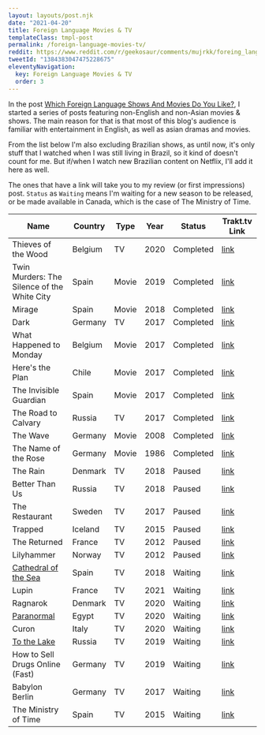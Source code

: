 ```yaml
---
layout: layouts/post.njk
date: "2021-04-20"
title: Foreign Language Movies & TV
templateClass: tmpl-post
permalink: /foreign-language-movies-tv/
reddit: https://www.reddit.com/r/geekosaur/comments/mujrkk/foreing_language_movies_shows/
tweetId: "1384383047475228675"
eleventyNavigation:
  key: Foreign Language Movies & TV
  order: 3
---
```


In the post [Which Foreign Language Shows And Movies Do You Like?](/post/nonenglish-shows-movies/), I started a series of posts featuring non-English and non-Asian movies & shows. The main reason for that is that most of this blog's audience is familiar with entertainment in English, as well as asian dramas and movies. 

From the list below I'm also excluding Brazilian shows, as until now, it's only stuff that I watched when I was still living in Brazil, so it kind of doesn't count for me. But if/when I watch new Brazilian content on Netflix, I'll add it here as well.

The ones that have a link will take you to my review (or first impressions) post. `Status` as `Waiting` means I'm waiting for a new season to be released, or be made available in Canada, which is the case of The Ministry of Time.

| Name                                        | Country | Type  | Year | Status    | Trakt.tv Link |
| ------------------------------------------- | ------- | ----- | ---- | --------- | --------------------------------------------------------------- |
| Thieves of the Wood                         | Belgium | TV    | 2020 | Completed | [link](https://trakt.tv/shows/thieves-of-the-wood)              |
| Twin Murders: The Silence of the White City | Spain   | Movie | 2019 | Completed | [link](https://trakt.tv/movies/twin-murders-the-silence-of-the-white-city-2019) |
| Mirage                                      | Spain   | Movie | 2018 | Completed | [link](https://trakt.tv/movies/mirage-2018)                     |
| Dark                                        | Germany | TV    | 2017 | Completed | [link](https://trakt.tv/shows/dark)                             |
| What Happened to Monday                     | Belgium | Movie | 2017 | Completed | [link](https://trakt.tv/movies/what-happened-to-monday-2017)    |
| Here's the Plan                             | Chile   | Movie | 2017 | Completed | [link](https://trakt.tv/movies/here-s-the-plan-2017)            |
| The Invisible Guardian                      | Spain   | Movie | 2017 | Completed | [link](https://trakt.tv/movies/the-invisible-guardian-2017)     |
| The Road to Calvary                         | Russia  | TV    | 2017 | Completed | [link](https://trakt.tv/shows/the-road-to-calvary-2017)         |
| The Wave                                    | Germany | Movie | 2008 | Completed | [link](https://trakt.tv/movies/the-wave-2008)                   |
| The Name of the Rose                        | Germany | Movie | 1986 | Completed | [link](https://trakt.tv/movies/the-name-of-the-rose-1986)       |
| The Rain                                    | Denmark | TV    | 2018 | Paused    | [link](https://trakt.tv/shows/the-rain)                         |
| Better Than Us                              | Russia  | TV    | 2018 | Paused    | [link](https://trakt.tv/shows/better-than-us)                   |
| The Restaurant                              | Sweden  | TV    | 2017 | Paused    | [link](https://trakt.tv/shows/the-restaurant-2017)              |
| Trapped                                     | Iceland | TV    | 2015 | Paused    | [link](https://trakt.tv/shows/trapped-2015)                     |
| The Returned                                | France  | TV    | 2012 | Paused    | [link](https://trakt.tv/shows/the-returned)                     |
| Lilyhammer                                  | Norway  | TV    | 2012 | Paused    | [link](https://trakt.tv/shows/lilyhammer)                       |
| [Cathedral of the Sea](/post/cathedral-of-the-sea-netflix-review) | Spain   | TV    | 2018 | Waiting   | [link](https://trakt.tv/shows/cathedral-of-the-sea) |
| Lupin                                       | France  | TV    | 2021 | Waiting   | [link](https://trakt.tv/shows/lupin)                            |
| Ragnarok                                    | Denmark | TV    | 2020 | Waiting   | [link](https://trakt.tv/shows/ragnarok-2020)                    |
| [Paranormal](/post/paranormal-supernatural-mystery-from-egypt/) | Egypt   | TV    | 2020 | Waiting   | [link](https://trakt.tv/shows/paranormal-2020) |
| Curon                                       | Italy   | TV    | 2020 | Waiting   | [link](https://trakt.tv/shows/curon)                            |
| [To the Lake](/post/to-the-lake-when-shit-hits-the-fan/) | Russia  | TV    | 2019 | Waiting   | [link](https://trakt.tv/shows/to-the-lake)         |
| How to Sell Drugs Online (Fast)             | Germany | TV    | 2019 | Waiting   | [link](https://trakt.tv/shows/how-to-sell-drugs-online-fast)    |
| Babylon Berlin                              | Germany | TV    | 2017 | Waiting   | [link](https://trakt.tv/shows/babylon-berlin)                   |
| The Ministry of Time                        | Spain   | TV    | 2015 | Waiting   | [link](https://trakt.tv/shows/the-ministry-of-time)             |

